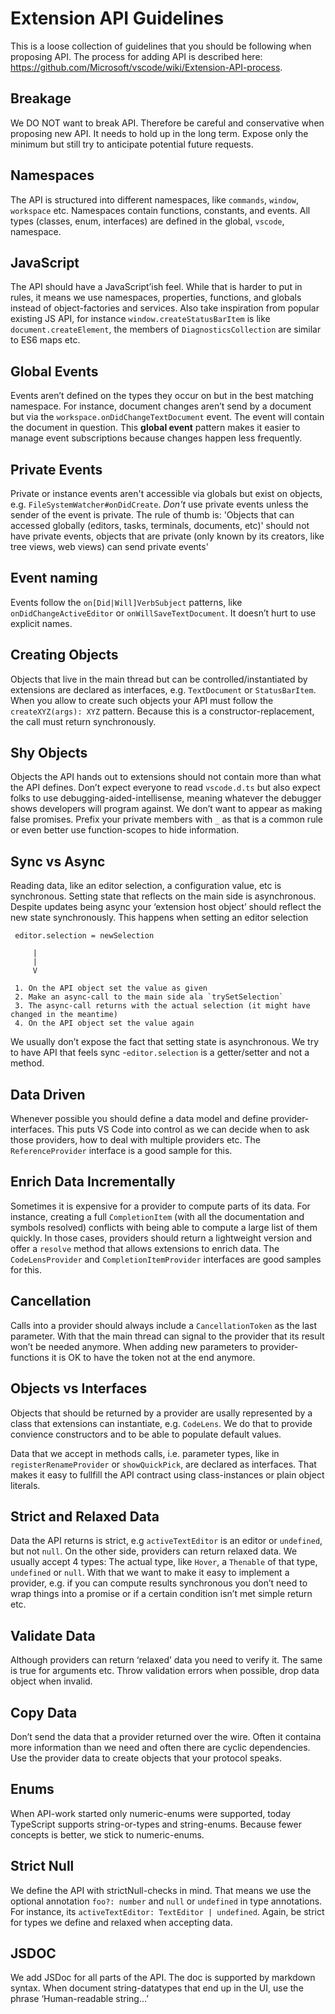 Extension API Guidelines
=

This is a loose collection of guidelines that you should be following when proposing API. The process for adding API is described here: https://github.com/Microsoft/vscode/wiki/Extension-API-process. 



Breakage
-
We DO NOT want to break API. Therefore be careful and conservative when proposing new API. It needs to hold up in the long term. Expose only the minimum but still try to anticipate potential future requests. 

Namespaces
-
The API is structured into different namespaces, like `commands`, `window`, `workspace` etc. Namespaces contain functions, constants, and events. All types (classes, enum, interfaces) are defined in the global, `vscode`, namespace.

JavaScript
-
The API should have a JavaScript’ish feel. While that is harder to put in rules, it means we use namespaces, properties, functions, and globals instead of object-factories and services. Also take inspiration from popular existing JS API, for instance `window.createStatusBarItem` is like `document.createElement`, the members of `DiagnosticsCollection` are similar to ES6 maps etc. 

Global Events
-
Events aren’t defined on the types they occur on but in the best matching namespace. For instance, document changes aren’t send by a document but via the `workspace.onDidChangeTextDocument` event. The event will contain the document in question. This **global event** pattern makes it easier to manage event subscriptions because changes happen less frequently. 

Private Events
-
Private or instance events aren't accessible via globals but exist on objects, e.g. `FileSystemWatcher#onDidCreate`.  *Don't* use private events unless the sender of the event is private. The rule of thumb is: 'Objects that can accessed globally (editors, tasks, terminals, documents, etc)' should not have private events, objects that are private (only known by its creators, like tree views, web views) can send private events' 

Event naming
-
Events follow the `on[Did|Will]VerbSubject` patterns, like `onDidChangeActiveEditor` or `onWillSaveTextDocument`. It doesn’t hurt to use explicit names.  

Creating Objects
-
Objects that live in the main thread but can be controlled/instantiated by extensions are declared as interfaces, e.g. `TextDocument` or `StatusBarItem`. When you allow to create such objects your API must follow the `createXYZ(args): XYZ` pattern. Because this is a constructor-replacement, the call must return synchronously. 

Shy Objects
-
Objects the API hands out to extensions should not contain more than what the API defines. Don’t expect everyone to read `vscode.d.ts` but also expect folks to use debugging-aided-intellisense, meaning whatever the debugger shows developers will program against. We don’t want to appear as making false promises. Prefix your private members with `_` as that is a common rule or even better use function-scopes to hide information.

Sync vs Async
-
Reading data, like an editor selection, a configuration value, etc is synchronous. Setting state that reflects on the main side is asynchronous. Despite updates being async your ‘extension host object’ should reflect the new state synchronously. This happens when setting an editor selection

```
 editor.selection = newSelection
 
     |
     |
     V
     
 1. On the API object set the value as given
 2. Make an async-call to the main side ala `trySetSelection`
 3. The async-call returns with the actual selection (it might have changed in the meantime)
 4. On the API object set the value again
```

We usually don’t expose the fact that setting state is asynchronous. We try to have API that feels sync -`editor.selection` is a getter/setter and not a method. 


Data Driven
-
Whenever possible you should define a data model and define provider-interfaces. This puts VS Code into control as we can decide when to ask those providers, how to deal with multiple providers etc. The `ReferenceProvider` interface is a good sample for this.

Enrich Data Incrementally
-
Sometimes it is expensive for a provider to compute parts of its data. For instance, creating a full `CompletionItem` (with all the documentation and symbols resolved) conflicts with being able to compute a large list of them quickly. In those cases, providers should return a lightweight version and offer a `resolve` method that allows extensions to enrich data. The `CodeLensProvider` and `CompletionItemProvider` interfaces are good samples for this.

Cancellation
-
Calls into a provider should always include a `CancellationToken` as the last parameter. With that the main thread can signal to the provider that its result won’t be needed anymore. When adding new parameters to provider-functions it is OK to have the token not at the end anymore. 

Objects vs Interfaces
-
Objects that should be returned by a provider are usally represented by a class that extensions can instantiate, e.g. `CodeLens`. We do that to provide convience constructors and to be able to populate default values. 

Data that we accept in methods calls, i.e. parameter types, like in `registerRenameProvider` or `showQuickPick`, are declared as interfaces. That makes it easy to fullfill the API contract using class-instances or plain object literals.


Strict and Relaxed Data
-
Data the API returns is strict, e.g `activeTextEditor` is an editor or `undefined`, but not `null`. On the other side, providers can return relaxed data. We usually accept 4 types: The actual type, like `Hover`, a `Thenable` of that type, `undefined` or `null`. With that we want to make it easy to implement a provider, e.g. if you can compute results synchronous you don’t need to wrap things into a promise or if a certain condition isn’t met simple return etc. 

Validate Data
-
Although providers can return ‘relaxed’ data you need to verify it. The same is true for arguments etc. Throw validation errors when possible, drop data object when invalid. 

Copy Data
-
Don’t send the data that a provider returned over the wire. Often it containa more information than we need and often there are cyclic dependencies. Use the provider data to create objects that your protocol speaks.

Enums
-
When API-work started only numeric-enums were supported, today TypeScript supports string-or-types and string-enums. Because fewer concepts is better, we stick to numeric-enums. 

Strict Null
-
We define the API with strictNull-checks in mind. That means we use the optional annotation `foo?: number` and `null` or `undefined` in type annotations. For instance, its `activeTextEditor: TextEditor | undefined`. Again, be strict for types we define and relaxed when accepting data.

JSDOC
-
We add JSDoc for all parts of the API. The doc is supported by markdown syntax. When document string-datatypes that end up in the UI, use the phrase ‘Human-readable string…’